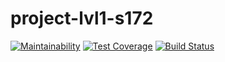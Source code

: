 # project-lvl1-s172

[![Maintainability](https://codeclimate.com/github/sergey-ag/project-lvl1-s172/badges/gpa.svg)](https://codeclimate.com/github/sergey-ag/project-lvl1-s172/maintainability)
[![Test Coverage](https://codeclimate.com/github/sergey-ag/project-lvl1-s172/badges/coverage.svg)](https://codeclimate.com/github/sergey-ag/project-lvl1-s172/test_coverage)
[![Build Status](https://travis-ci.org/sergey-ag/project-lvl1-s172.svg?branch=master)](https://travis-ci.org/sergey-ag/project-lvl1-s172)
